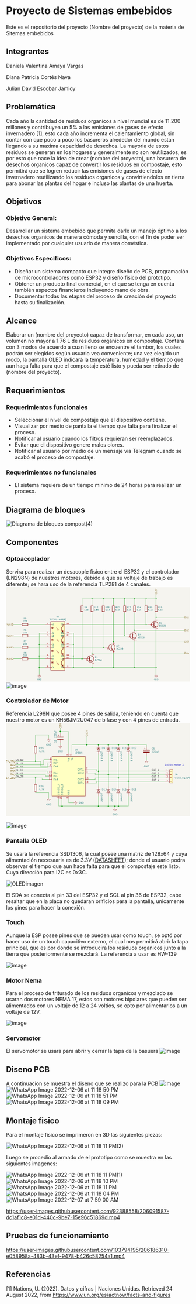 # Proyecto de Sistemas embebidos
Este es el repositorio del proyecto (Nombre del proyecto) de la materia de Sitemas embebidos 

## Integrantes
Daniela Valentina Amaya Vargas

Diana Patricia Cortés Nava

Julian David Escobar Jamioy

## Problemática
Cada año la cantidad de residuos organicos a nivel mundial es de 11.200 millones y contribuyen un 5% a las emisiones de gases de efecto invernadero [1], esto cada año incrementa el calentamiento global, sin contar con que poco a poco los basureros alrededor del mundo estan llegando a su maxima capacidad de desechos. La mayoria de estos residuos se generan en los hogares y generalmente no son reutilizados, es por esto que nace la idea de crear (nombre del proyecto), una basurera de desechos organicos capaz de convertir los residuos en compostaje, esto permitirá que se logren reducir las emisiones de gases de efecto invernadero reutilizando los residuos organicos y convirtiendolos en tierra para abonar las plantas del hogar e incluso las plantas de una huerta.

## Objetivos
### Objetivo General:
Desarrollar un sistema embebido que permita darle un manejo óptimo a los desechos organicos de manera cómoda y sencilla, con el fin de poder ser implementado por cualquier usuario de manera doméstica. 
### Objetivos Especificos:
* Diseñar un sistema compacto que integre diseño de PCB, programación de microcontroladores como ESP32 y diseño físico del prototipo.
* Obtener un producto final comercial, en el que se tenga en cuenta también aspectos financieros incluyendo mano de obra.
* Documentar todas las etapas del proceso de creación del proyecto hasta su finalización.

## Alcance
Elaborar un (nombre del proyecto) capaz de transformar, en cada uso, un volumen no mayor a 1.76 L de residuos orgánicos en compostaje. Contará con 3 modos de acuerdo a cuan lleno se encuentre el tambor, los cuales podrán ser elegidos según usuario vea conveniente; una vez elegido un modo, la pantalla OLED indicará la temperatura, humedad y el tiempo que aun haga falta para que el compostaje esté listo y pueda ser retirado de (nombre del proyecto). 

## Requerimientos

### Requerimientos funcionales

* Seleccionar el nivel de compostaje que el dispositivo contiene.
* Visualizar por medio de pantalla el tiempo que falta para finalizar el proceso.
* Notificar al usuario cuando los filtros requieran ser reemplazados. 
* Evitar que el dispositivo genere malos olores.
* Notificar al usuario por medio de un mensaje vía Telegram cuando se acabó el proceso de compostaje.

### Requerimientos no funcionales

* El sistema requiere de un tiempo mínimo de 24 horas para realizar un proceso.


## Diagrama de bloques

![Diagrama de bloques compost(4)](https://user-images.githubusercontent.com/92388558/206089834-ab8c96dc-c758-45fa-aa8b-2dbd36a71729.png)

## Componentes

### Optoacoplador
Servira para realizar un desacople fisico entre el ESP32 y el controlador (LN298N) de nuestros motores, debido a que su voltaje de trabajo es diferente; se hara uso de la referencia TLP281 de 4 canales.
![Esquema Optoacoplador](https://raw.githubusercontent.com/dani0421/Compostaje/main/Imagenes/EsquemaOptoacoplador.PNG)
![image](https://user-images.githubusercontent.com/92388558/206090374-d1ae5578-d8eb-407b-bdd5-14a63545aa35.png)


### Controlador de Motor
Referencia L298N que posee 4 pines de salida, teniendo en cuenta que nuestro motor es un KH56JM2U047 de bifase y con 4 pines de entrada.
![EsquemaControlador](https://raw.githubusercontent.com/dani0421/Compostaje/main/Imagenes/EsquemaControlador.PNG)

![image](https://user-images.githubusercontent.com/92388558/206090517-8131f3aa-ace3-4e3b-b908-f86b8900f778.png)


### Pantalla OLED
Se usará la referencia SSD1306, la cual posee una matriz de 128x64 y cuya alimentación necesaaria es de 3.3V ([DATASHEET](https://html.alldatasheet.com/html-pdf/1179026/ETC2/SSD1306/701/6/SSD1306.html)); donde el usuario podra observar el tiempo que aun hace falta para que el compostaje este listo. Cuya dirección para I2C es 0x3C.

![OLEDimagen](https://lastminuteengineers.b-cdn.net/wp-content/uploads/arduino/128x64-Blue-I2C-OLED-Display.jpg)

El SDA se conecta al pin 33 del ESP32 y el SCL al pin 36 de ESP32, cabe resaltar que en la placa no quedaran orificios para la pantalla, unicamente los pines para hacer la conexión.

### Touch
Aunque la ESP posee pines que se pueden usar como touch, se optó por hacer uso de un touch capacitivo externo, el cual nos permitirá abrir la tapa principal, que es por donde se introducira los residuos organicos junto a la tierra que posteriormente se mezclará. La referencia a usar es HW-139

![image](https://user-images.githubusercontent.com/92388558/206050294-f4ffbe3c-957d-474a-8931-0f23858014df.png)

### Motor Nema
Para el proceso de triturado de los residuos organicos y mezclado se usaran dos motores NEMA 17, estos son motores bipolares que pueden ser alimentados con un voltaje de 12 a 24 voltios, se opto por alimentarlos a un voltaje de 12V. 

![image](https://user-images.githubusercontent.com/92388558/206050679-38d5722c-0e51-4c39-a9a6-b2fa4948b815.png)

### Servomotor

El servomotor se usara para abrir y cerrar la tapa de la basuera 
![image](https://user-images.githubusercontent.com/92388558/206090041-55c7ca8b-3718-4a87-84e6-bed6820fe1f1.png)

## Diseno PCB
A continuacion se muestra el diseno que se realizo para la PCB
![image](https://user-images.githubusercontent.com/92388558/206176345-2cf26b53-12f5-442e-9872-8c918d969ea9.png)
![WhatsApp Image 2022-12-06 at 11 18 50 PM](https://user-images.githubusercontent.com/92388558/206091488-a48617ab-2989-4b0c-8350-624517bbf04e.jpeg)
![WhatsApp Image 2022-12-06 at 11 18 51 PM](https://user-images.githubusercontent.com/92388558/206091494-8e76916c-a21e-445e-94ce-51f98a43d24f.jpeg)
![WhatsApp Image 2022-12-06 at 11 18 09 PM](https://user-images.githubusercontent.com/92388558/206091502-7ab81310-9d4f-49e2-9170-705c4cba268f.jpeg)


## Montaje fisico
Para el montaje fisico se imprimeron en 3D las siguientes piezas:

![WhatsApp Image 2022-12-06 at 11 18 11 PM(2)](https://user-images.githubusercontent.com/92388558/206090927-1d327710-17fa-4720-bf57-ffd8eaa94d02.jpeg)

Luego se procedio al armado de el prototipo como se muestra en las siguientes imagenes:

![WhatsApp Image 2022-12-06 at 11 18 11 PM(1)](https://user-images.githubusercontent.com/92388558/206091015-98ee0375-e68c-40c7-9edd-ef3a9357188c.jpeg)
![WhatsApp Image 2022-12-06 at 11 18 10 PM](https://user-images.githubusercontent.com/92388558/206091205-581aa956-6790-4ab6-8c10-f0313806d047.jpeg)
![WhatsApp Image 2022-12-06 at 11 18 11 PM](https://user-images.githubusercontent.com/92388558/206091216-bbef0e60-6cba-49b8-8d09-a14d8c5d228e.jpeg)
![WhatsApp Image 2022-12-06 at 11 18 04 PM](https://user-images.githubusercontent.com/92388558/206091293-2fb71ed2-7330-4aa1-91ab-f08272a6f104.jpeg)
![WhatsApp Image 2022-12-07 at 7 59 00 AM](https://user-images.githubusercontent.com/103794195/206186218-3068bf67-3806-42b3-9350-06946c226fcf.jpeg)



https://user-images.githubusercontent.com/92388558/206091587-dc1af1c8-e01d-440c-9be7-15e96c51869d.mp4


## Pruebas de funcionamiento



https://user-images.githubusercontent.com/103794195/206186310-e058958a-483b-43ef-9478-b426c58254a1.mp4



## Referencias
[1] Nations, U. (2022). Datos y cifras | Naciones Unidas. Retrieved 24 August 2022, from https://www.un.org/es/actnow/facts-and-figures

